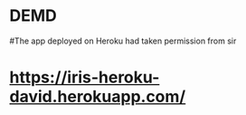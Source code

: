 # DEMD

 
#The app deployed on Heroku had taken permission from sir
# https://iris-heroku-david.herokuapp.com/
